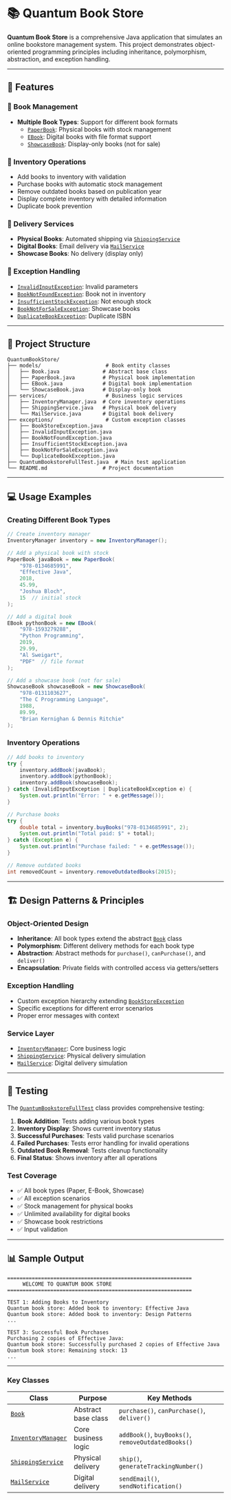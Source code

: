 # 📚 Quantum Book Store

**Quantum Book Store** is a comprehensive Java application that simulates an online bookstore management system. This project demonstrates object-oriented programming principles including inheritance, polymorphism, abstraction, and exception handling.

---

## 🚀 Features

### 📖 Book Management
- **Multiple Book Types**: Support for different book formats
  - [`PaperBook`](models/PaperBook.java): Physical books with stock management
  - [`EBook`](models/EBook.java): Digital books with file format support
  - [`ShowcaseBook`](models/ShowcaseBook.java): Display-only books (not for sale)

### 🛒 Inventory Operations
- Add books to inventory with validation
- Purchase books with automatic stock management
- Remove outdated books based on publication year
- Display complete inventory with detailed information
- Duplicate book prevention

### 🚚 Delivery Services
- **Physical Books**: Automated shipping via [`ShippingService`](services/ShippingService.java)
- **Digital Books**: Email delivery via [`MailService`](services/MailService.java)
- **Showcase Books**: No delivery (display only)

### 🔧 Exception Handling
- [`InvalidInputException`](exceptions/InvalidInputException.java): Invalid parameters
- [`BookNotFoundException`](exceptions/BookNotFoundException.java): Book not in inventory
- [`InsufficientStockException`](exceptions/InsufficientStockException.java): Not enough stock
- [`BookNotForSaleException`](exceptions/BookNotForSaleException.java): Showcase books
- [`DuplicateBookException`](exceptions/DuplicateBookException.java): Duplicate ISBN

---

## 📁 Project Structure

```
QuantumBookStore/
├── models/                     # Book entity classes
│   ├── Book.java              # Abstract base class
│   ├── PaperBook.java         # Physical book implementation
│   ├── EBook.java             # Digital book implementation
│   └── ShowcaseBook.java      # Display-only book
├── services/                   # Business logic services
│   ├── InventoryManager.java  # Core inventory operations
│   ├── ShippingService.java   # Physical book delivery
│   └── MailService.java       # Digital book delivery
├── exceptions/                 # Custom exception classes
│   ├── BookStoreException.java
│   ├── InvalidInputException.java
│   ├── BookNotFoundException.java
│   ├── InsufficientStockException.java
│   ├── BookNotForSaleException.java
│   └── DuplicateBookException.java
├── QuantumBookstoreFullTest.java  # Main test application
└── README.md                  # Project documentation
```

---

## 💻 Usage Examples

### Creating Different Book Types

```java
// Create inventory manager
InventoryManager inventory = new InventoryManager();

// Add a physical book with stock
PaperBook javaBook = new PaperBook(
    "978-0134685991",
    "Effective Java",
    2018,
    45.99,
    "Joshua Bloch",
    15  // initial stock
);

// Add a digital book
EBook pythonBook = new EBook(
    "978-1593279288",
    "Python Programming",
    2019,
    29.99,
    "Al Sweigart",
    "PDF"  // file format
);

// Add a showcase book (not for sale)
ShowcaseBook showcaseBook = new ShowcaseBook(
    "978-0131103627",
    "The C Programming Language",
    1988,
    89.99,
    "Brian Kernighan & Dennis Ritchie"
);
```

### Inventory Operations

```java
// Add books to inventory
try {
    inventory.addBook(javaBook);
    inventory.addBook(pythonBook);
    inventory.addBook(showcaseBook);
} catch (InvalidInputException | DuplicateBookException e) {
    System.out.println("Error: " + e.getMessage());
}

// Purchase books
try {
    double total = inventory.buyBooks("978-0134685991", 2);
    System.out.println("Total paid: $" + total);
} catch (Exception e) {
    System.out.println("Purchase failed: " + e.getMessage());
}

// Remove outdated books
int removedCount = inventory.removeOutdatedBooks(2015);
```

---

## 🏗️ Design Patterns & Principles

### Object-Oriented Design
- **Inheritance**: All book types extend the abstract [`Book`](models/Book.java) class
- **Polymorphism**: Different delivery methods for each book type
- **Abstraction**: Abstract methods for `purchase()`, `canPurchase()`, and `deliver()`
- **Encapsulation**: Private fields with controlled access via getters/setters

### Exception Handling
- Custom exception hierarchy extending [`BookStoreException`](exceptions/BookStoreException.java)
- Specific exceptions for different error scenarios
- Proper error messages with context

### Service Layer
- [`InventoryManager`](services/InventoryManager.java): Core business logic
- [`ShippingService`](services/ShippingService.java): Physical delivery simulation
- [`MailService`](services/MailService.java): Digital delivery simulation

---

## 🧪 Testing

The [`QuantumBookstoreFullTest`](QuantumBookstoreFullTest.java) class provides comprehensive testing:

1. **Book Addition**: Tests adding various book types
2. **Inventory Display**: Shows current inventory status
3. **Successful Purchases**: Tests valid purchase scenarios
4. **Failed Purchases**: Tests error handling for invalid operations
5. **Outdated Book Removal**: Tests cleanup functionality
6. **Final Status**: Shows inventory after all operations

### Test Coverage
- ✅ All book types (Paper, E-Book, Showcase)
- ✅ All exception scenarios
- ✅ Stock management for physical books
- ✅ Unlimited availability for digital books
- ✅ Showcase book restrictions
- ✅ Input validation

---

## 📊 Sample Output

```
============================================================
     WELCOME TO QUANTUM BOOK STORE 
============================================================

TEST 1: Adding Books to Inventory
Quantum book store: Added book to inventory: Effective Java
Quantum book store: Added book to inventory: Design Patterns
...

TEST 3: Successful Book Purchases
Purchasing 2 copies of Effective Java:
Quantum book store: Successfully purchased 2 copies of Effective Java
Quantum book store: Remaining stock: 13
...
```

---
### Key Classes

| Class | Purpose | Key Methods |
|-------|---------|-------------|
| [`Book`](models/Book.java) | Abstract base class | `purchase()`, `canPurchase()`, `deliver()` |
| [`InventoryManager`](services/InventoryManager.java) | Core business logic | `addBook()`, `buyBooks()`, `removeOutdatedBooks()` |
| [`ShippingService`](services/ShippingService.java) | Physical delivery | `ship()`, `generateTrackingNumber()` |
| [`MailService`](services/MailService.java) | Digital delivery | `sendEmail()`, `sendNotification()` |


